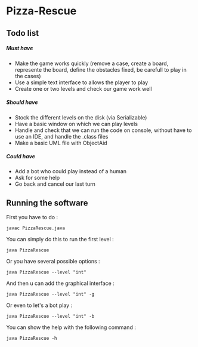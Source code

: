 # Pizza-Rescue

## Todo list
##### Must have
- Make the game works quickly (remove a case, create a board, represente the board, define the obstacles fixed, be carefull to play in the cases)
- Use a simple text interface to allows the player to play
- Create one or two levels and check our game work well

##### Should have
- Stock the different levels on the disk (via Serializable)
- Have a basic window on which we can play levels
- Handle and check that we can run the code on console, without have to use an IDE, and handle the .class files
- Make a basic UML file with ObjectAid 

##### Could have
- Add a bot who could play instead of a human
- Ask for some help
- Go back and cancel our last turn

## Running the software 

 First you have to do : 
 
 ```
 javac PizzaRescue.java
 ```
 
You can simply do this to run the first level :
 
 ```
 java PizzaRescue
 ```
 
 Or you have several possible options :
 
 ``` 
 java PizzaRescue --level "int"
 ```
 
 And then u can add the graphical interface :
  
 ```
 java PizzaRescue --level "int" -g
 ```
 
 Or even to let's a bot play :
 
  ```
 java PizzaRescue --level "int" -b
 ```
 
 You can show the help with the following command : 
 
 ```
 java PizzaRescue -h
 ```
 
